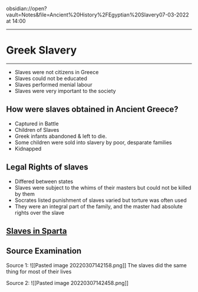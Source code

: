 obsidian://open?vault=Notes&file=Ancient%20History%2FEgyptian%20Slavery07-03-2022 at 14:00

---
# Greek Slavery
---


- Slaves were not citizens in Greece
- Slaves could not be educated 
- Slaves performed menial labour 
- Slaves were very important to the society 
## How were slaves obtained in Ancient Greece?
- Captured in Battle 
- Children of Slaves
- Greek infants abandoned & left to die.
- Some children were sold into slavery by poor, desparate families 
- Kidnapped 

## Legal Rights of slaves 
- Differed between states 
- Slaves were subject to the whims of their masters but could not be killed by them
- Socrates listed punishment of slaves varied but torture was often used
- They were an integral part of the family, and the master had absolute rights over the slave 
## [Slaves in Sparta](obsidian://open?vault=Notes&file=Ancient%20History%2FSpartan%20Slaves)

## Source Examination 
Source 1: 
![[Pasted image 20220307142158.png]]
The slaves did the same thing for most of their lives 

Source 2:
![[Pasted image 20220307142458.png]]
